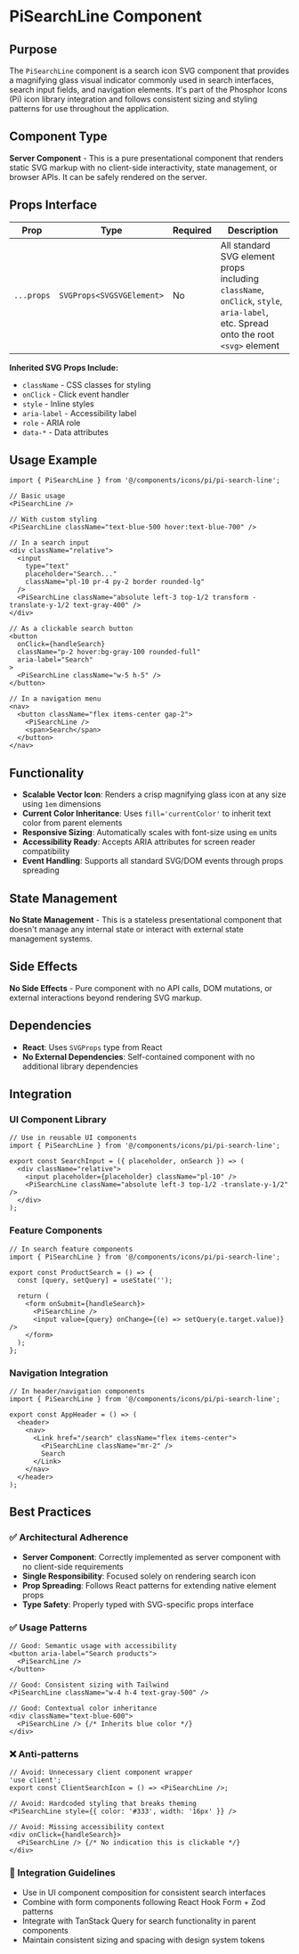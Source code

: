 # PiSearchLine Component

## Purpose
The `PiSearchLine` component is a search icon SVG component that provides a magnifying glass visual indicator commonly used in search interfaces, search input fields, and navigation elements. It's part of the Phosphor Icons (Pi) icon library integration and follows consistent sizing and styling patterns for use throughout the application.

## Component Type
**Server Component** - This is a pure presentational component that renders static SVG markup with no client-side interactivity, state management, or browser APIs. It can be safely rendered on the server.

## Props Interface

| Prop | Type | Required | Description |
|------|------|----------|-------------|
| `...props` | `SVGProps<SVGSVGElement>` | No | All standard SVG element props including `className`, `onClick`, `style`, `aria-label`, etc. Spread onto the root `<svg>` element |

**Inherited SVG Props Include:**
- `className` - CSS classes for styling
- `onClick` - Click event handler
- `style` - Inline styles
- `aria-label` - Accessibility label
- `role` - ARIA role
- `data-*` - Data attributes

## Usage Example

```tsx
import { PiSearchLine } from '@/components/icons/pi/pi-search-line';

// Basic usage
<PiSearchLine />

// With custom styling
<PiSearchLine className="text-blue-500 hover:text-blue-700" />

// In a search input
<div className="relative">
  <input 
    type="text" 
    placeholder="Search..." 
    className="pl-10 pr-4 py-2 border rounded-lg"
  />
  <PiSearchLine className="absolute left-3 top-1/2 transform -translate-y-1/2 text-gray-400" />
</div>

// As a clickable search button
<button 
  onClick={handleSearch}
  className="p-2 hover:bg-gray-100 rounded-full"
  aria-label="Search"
>
  <PiSearchLine className="w-5 h-5" />
</button>

// In a navigation menu
<nav>
  <button className="flex items-center gap-2">
    <PiSearchLine />
    <span>Search</span>
  </button>
</nav>
```

## Functionality
- **Scalable Vector Icon**: Renders a crisp magnifying glass icon at any size using `1em` dimensions
- **Current Color Inheritance**: Uses `fill='currentColor'` to inherit text color from parent elements
- **Responsive Sizing**: Automatically scales with font-size using `em` units
- **Accessibility Ready**: Accepts ARIA attributes for screen reader compatibility
- **Event Handling**: Supports all standard SVG/DOM events through props spreading

## State Management
**No State Management** - This is a stateless presentational component that doesn't manage any internal state or interact with external state management systems.

## Side Effects
**No Side Effects** - Pure component with no API calls, DOM mutations, or external interactions beyond rendering SVG markup.

## Dependencies
- **React**: Uses `SVGProps` type from React
- **No External Dependencies**: Self-contained component with no additional library dependencies

## Integration

### UI Component Library
```tsx
// Use in reusable UI components
import { PiSearchLine } from '@/components/icons/pi/pi-search-line';

export const SearchInput = ({ placeholder, onSearch }) => (
  <div className="relative">
    <input placeholder={placeholder} className="pl-10" />
    <PiSearchLine className="absolute left-3 top-1/2 -translate-y-1/2" />
  </div>
);
```

### Feature Components
```tsx
// In search feature components
import { PiSearchLine } from '@/components/icons/pi/pi-search-line';

export const ProductSearch = () => {
  const [query, setQuery] = useState('');
  
  return (
    <form onSubmit={handleSearch}>
      <PiSearchLine />
      <input value={query} onChange={(e) => setQuery(e.target.value)} />
    </form>
  );
};
```

### Navigation Integration
```tsx
// In header/navigation components
import { PiSearchLine } from '@/components/icons/pi/pi-search-line';

export const AppHeader = () => (
  <header>
    <nav>
      <Link href="/search" className="flex items-center">
        <PiSearchLine className="mr-2" />
        Search
      </Link>
    </nav>
  </header>
);
```

## Best Practices

### ✅ Architectural Adherence
- **Server Component**: Correctly implemented as server component with no client-side requirements
- **Single Responsibility**: Focused solely on rendering search icon
- **Prop Spreading**: Follows React patterns for extending native element props
- **Type Safety**: Properly typed with SVG-specific props interface

### ✅ Usage Patterns
```tsx
// Good: Semantic usage with accessibility
<button aria-label="Search products">
  <PiSearchLine />
</button>

// Good: Consistent sizing with Tailwind
<PiSearchLine className="w-4 h-4 text-gray-500" />

// Good: Contextual color inheritance
<div className="text-blue-600">
  <PiSearchLine /> {/* Inherits blue color */}
</div>
```

### ❌ Anti-patterns
```tsx
// Avoid: Unnecessary client component wrapper
'use client';
export const ClientSearchIcon = () => <PiSearchLine />;

// Avoid: Hardcoded styling that breaks theming
<PiSearchLine style={{ color: '#333', width: '16px' }} />

// Avoid: Missing accessibility context
<div onClick={handleSearch}>
  <PiSearchLine /> {/* No indication this is clickable */}
</div>
```

### 🎯 Integration Guidelines
- Use in UI component composition for consistent search interfaces
- Combine with form components following React Hook Form + Zod patterns
- Integrate with TanStack Query for search functionality in parent components
- Maintain consistent sizing and spacing with design system tokens